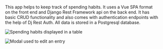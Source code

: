 This app helps to keep track of spending habits. It uses a Vue SPA format on the front end and Django Rest Framework api on the back end.
It has basic CRUD functionality and also comes with authentication endpoints with the help of Dj Rest Auth. All data is stored in a Postgresql database.


![](../screenshots/table.png?raw=true "Spending habits displayed in a table")

![](../screenshots/Edit.png?raw=true "Modal used to edit an entry")

